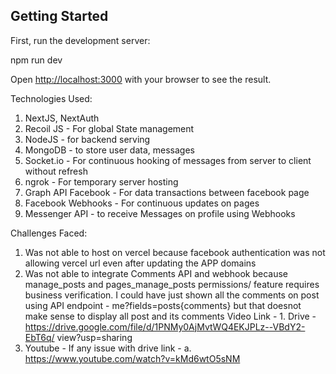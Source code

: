 ## Getting Started

First, run the development server:

npm run dev

Open [http://localhost:3000](http://localhost:3000) with your browser to see the result.

Technologies Used:
1. NextJS, NextAuth
2. Recoil JS - For global State management
3. NodeJS - for backend serving
4. MongoDB - to store user data, messages
5. Socket.io - For continuous hooking of messages from server to client
without refresh
6. ngrok - For temporary server hosting
7. Graph API Facebook - For data transactions between facebook page
8. Facebook Webhooks - For continuous updates on pages
9. Messenger API - to receive Messages on profile using Webhooks


Challenges Faced:
1. Was not able to host on vercel because facebook authentication was not
allowing vercel url even after updating the APP domains
2. Was not able to integrate Comments API and webhook because
manage_posts and pages_manage_posts permissions/ feature requires business verification. I could have just shown all the comments on post using API endpoint - me?fields=posts{comments} but that doesnot make sense to display all post and its comments
Video Link - 1. Drive -
https://drive.google.com/file/d/1PNMy0AjMvtWQ4EKJPLz--VBdY2-EbT6q/
view?usp=sharing
2. Youtube - If any issue with drive link -
a. https://www.youtube.com/watch?v=kMd6wtO5sNM

